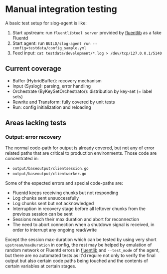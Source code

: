 # Manual integration testing

A basic test setup for slog-agent is like:

1. Start upstream: run `fluentlibtool server` provided by [fluentlib](https://github.com/relex/fluentlib) as a fake Fluentd
2. Start agent: run `BUILD/slog-agent run --config=testdata/config_sample.yml`
3. Feed input: `cat testdata/development/*.log > /dev/tcp/127.0.0.1/5140`

## Current coverage

- Buffer (HybridBuffer): recovery mechanism
- Input (Syslog): parsing, error handling
- Orchestrate (ByKeySetOrchestrator): distribution by key-set (= label sets)
- Rewrite and Transform: fully covered by unit tests
- Run: config initialization and reloading

## Areas lacking tests

### Output: error recovery

The normal code-path for output is already covered, but not any of error related paths that are critical to production
environments. Those code are concentrated in:

  - `output/baseoutput/clientsession.go`
  - `output/baseoutput/clientworker.go`

Some of the expected errors and special code-paths are:

  - Fluentd keeps receiving chunks but not responding
  - Log chunks sent unsuccessfully
  - Log chunks sent but not acknowledged
  - Interruption in recovery stage before all leftover chunks from the previous session can be sent
  - Sessions reach their max duration and abort for reconnection
  - The need to abort connection when a shutdown signal is received, in order to interrupt any ongoing read/write

Except the session max-duration which can be tested by using very short `upstream/maxDuration` in config, the rest may
be helped by emulation of random network or Fluentd errors in [fluentlib](https://github.com/relex/fluentlib) and
`--test_mode` of the agent, but there are no automated tests as it'd require not only to verify the final output but
also certain code paths being touched and the contents of certain variables at certain stages.
